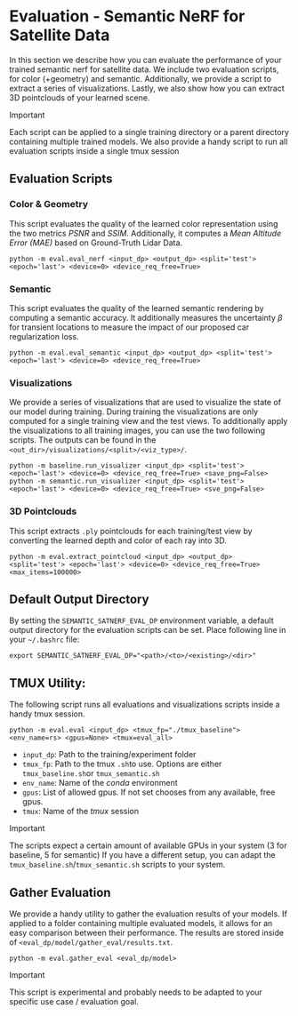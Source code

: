Evaluation - Semantic NeRF for Satellite Data
=== 

In this section we describe how you can evaluate the performance of your trained semantic nerf for satellite data.
We include two evaluation scripts, for color (+geometry) and semantic. 
Additionally, we provide a script to extract a series of visualizations. 
Lastly, we also show how you can extract 3D pointclouds of your learned scene.

> [!IMPORTANT]  
> Each script can be applied to a single training directory or a parent directory containing multiple trained models.
> We also provide a handy script to run all evaluation scripts inside a single tmux session

## Evaluation Scripts

### Color & Geometry

This script evaluates the quality of the learned color representation using the two metrics _PSNR_ and _SSIM_. 
Additionally, it computes a *Mean Altitude Error (MAE)*
based on Ground-Truth Lidar Data.

    python -m eval.eval_nerf <input_dp> <output_dp> <split='test'> <epoch='last'> <device=0> <device_req_free=True>

### Semantic

This script evaluates the quality of the learned semantic rendering by computing a semantic accuracy.
It additionally measures the uncertainty $\beta$ for transient locations to measure the impact of our proposed car regularization loss.

    python -m eval.eval_semantic <input_dp> <output_dp> <split='test'> <epoch='last'> <device=0> <device_req_free=True>


### Visualizations

We provide a series of visualizations that are used to visualize the state of our model during training.
During training the visualizations are only computed for a single training view and the test views.
To additionally apply the visualizations to all training images, you can use the two following scripts.
The outputs can be found in the `<out_dir>/visualizations/<split>/<viz_type>/`.

    python -m baseline.run_visualizer <input_dp> <split='test'> <epoch='last'> <device=0> <device_req_free=True> <save_png=False>
    python -m semantic.run_visualizer <input_dp> <split='test'> <epoch='last'> <device=0> <device_req_free=True> <sve_png=False>



###  3D Pointclouds

This script extracts `.ply` pointclouds for each training/test view by converting the learned depth and color of each ray into 3D.

    python -m eval.extract_pointcloud <input_dp> <output_dp> <split='test'> <epoch='last'> <device=0> <device_req_free=True> <max_items=100000>


## Default Output Directory

By setting the `SEMANTIC_SATNERF_EVAL_DP` environment variable, 
a default output directory for the evaluation scripts can be set. 
Place following line in your `~/.bashrc` file:

    export SEMANTIC_SATNERF_EVAL_DP="<path>/<to>/<existing>/<dir>"

## TMUX Utility:

The following script runs all evaluations and visualizations scripts inside a handy tmux session.

    python -m eval.eval <input_dp> <tmux_fp="./tmux_baseline"> <env_name=rs> <gpus=None> <tmux=eval_all>

- `input_dp`: Path to the training/experiment folder
- `tmux_fp`: Path to the tmux `.sh`to use. Options are either `tmux_baseline.sh`or `tmux_semantic.sh`
- `env_name`: Name of the *conda* environment
- `gpus`: List of allowed gpus. If not set chooses from any available, free gpus.
- `tmux`: Name of the *tmux* session

> [!IMPORTANT]  
> The scripts expect a certain amount of available GPUs in your system (3 for baseline, 5 for semantic)
> If you have a different setup, you can adapt the `tmux_baseline.sh`/`tmux_semantic.sh` scripts to your system.

## Gather Evaluation

We provide a handy utility to gather the evaluation results of your models.
If applied to a folder containing multiple evaluated models, it allows for an easy comparison between their performance.
The results are stored inside of `<eval_dp/model/gather_eval/results.txt`.

    python -m eval.gather_eval <eval_dp/model>

> [!IMPORTANT]  
> This script is experimental and probably needs to be adapted to your specific use case / evaluation goal.